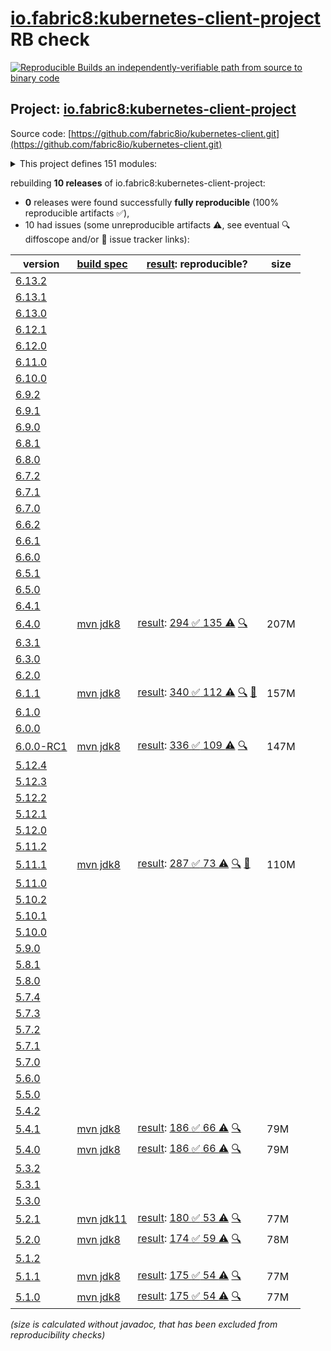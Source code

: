 [io.fabric8:kubernetes-client-project](https://central.sonatype.com/artifact/io.fabric8/kubernetes-client-project/versions) RB check
=======

[![Reproducible Builds](https://reproducible-builds.org/images/logos/rb.svg) an independently-verifiable path from source to binary code](https://reproducible-builds.org/)

## Project: [io.fabric8:kubernetes-client-project](https://central.sonatype.com/artifact/io.fabric8/kubernetes-client-project/versions)

Source code: [https://github.com/fabric8io/kubernetes-client.git](https://github.com/fabric8io/kubernetes-client.git)

<details><summary>This project defines 151 modules:</summary>

* [io.fabric8.kubernetes:karaf](https://central.sonatype.com/artifact/io.fabric8.kubernetes/karaf/6.4.0)
* [io.fabric8.kubernetes:kubernetes-karaf](https://central.sonatype.com/artifact/io.fabric8.kubernetes/kubernetes-karaf/6.4.0)
* [io.fabric8.kubernetes:kubernetes-karaf-itests](https://central.sonatype.com/artifact/io.fabric8.kubernetes/kubernetes-karaf-itests/6.4.0)
* [io.fabric8.kubernetes:platforms](https://central.sonatype.com/artifact/io.fabric8.kubernetes/platforms/6.4.0)
* [io.fabric8:camel-k-client](https://central.sonatype.com/artifact/io.fabric8/camel-k-client/6.4.0)
* [io.fabric8:camel-k-extension-pom](https://central.sonatype.com/artifact/io.fabric8/camel-k-extension-pom/6.4.0)
* [io.fabric8:camel-k-mock](https://central.sonatype.com/artifact/io.fabric8/camel-k-mock/6.4.0)
* [io.fabric8:camel-k-model-v1](https://central.sonatype.com/artifact/io.fabric8/camel-k-model-v1/6.4.0)
* [io.fabric8:camel-k-model-v1alpha1](https://central.sonatype.com/artifact/io.fabric8/camel-k-model-v1alpha1/6.4.0)
* [io.fabric8:camel-k-tests](https://central.sonatype.com/artifact/io.fabric8/camel-k-tests/6.4.0)
* [io.fabric8:certmanager-client](https://central.sonatype.com/artifact/io.fabric8/certmanager-client/6.4.0)
* [io.fabric8:certmanager-examples](https://central.sonatype.com/artifact/io.fabric8/certmanager-examples/6.4.0)
* [io.fabric8:certmanager-extension-pom](https://central.sonatype.com/artifact/io.fabric8/certmanager-extension-pom/6.4.0)
* [io.fabric8:certmanager-model-v1](https://central.sonatype.com/artifact/io.fabric8/certmanager-model-v1/6.4.0)
* [io.fabric8:certmanager-model-v1alpha2](https://central.sonatype.com/artifact/io.fabric8/certmanager-model-v1alpha2/6.4.0)
* [io.fabric8:certmanager-model-v1alpha3](https://central.sonatype.com/artifact/io.fabric8/certmanager-model-v1alpha3/6.4.0)
* [io.fabric8:certmanager-model-v1beta1](https://central.sonatype.com/artifact/io.fabric8/certmanager-model-v1beta1/6.4.0)
* [io.fabric8:certmanager-server-mock](https://central.sonatype.com/artifact/io.fabric8/certmanager-server-mock/6.4.0)
* [io.fabric8:certmanager-tests](https://central.sonatype.com/artifact/io.fabric8/certmanager-tests/6.4.0)
* [io.fabric8:chaosmesh](https://central.sonatype.com/artifact/io.fabric8/chaosmesh/6.4.0)
* [io.fabric8:chaosmesh-client](https://central.sonatype.com/artifact/io.fabric8/chaosmesh-client/6.4.0)
* [io.fabric8:chaosmesh-examples](https://central.sonatype.com/artifact/io.fabric8/chaosmesh-examples/6.4.0)
* [io.fabric8:chaosmesh-model](https://central.sonatype.com/artifact/io.fabric8/chaosmesh-model/6.4.0)
* [io.fabric8:chaosmesh-server-mock](https://central.sonatype.com/artifact/io.fabric8/chaosmesh-server-mock/6.4.0)
* [io.fabric8:chaosmesh-tests](https://central.sonatype.com/artifact/io.fabric8/chaosmesh-tests/6.4.0)
* [io.fabric8:crd-generator](https://central.sonatype.com/artifact/io.fabric8/crd-generator/6.4.0)
* [io.fabric8:crd-generator-api](https://central.sonatype.com/artifact/io.fabric8/crd-generator-api/6.4.0)
* [io.fabric8:crd-generator-apt](https://central.sonatype.com/artifact/io.fabric8/crd-generator-apt/6.4.0)
* [io.fabric8:crd-generator-parent](https://central.sonatype.com/artifact/io.fabric8/crd-generator-parent/6.4.0)
* [io.fabric8:crd-generator-test](https://central.sonatype.com/artifact/io.fabric8/crd-generator-test/6.4.0)
* [io.fabric8:generator-annotations](https://central.sonatype.com/artifact/io.fabric8/generator-annotations/6.4.0)
* [io.fabric8:istio-client](https://central.sonatype.com/artifact/io.fabric8/istio-client/6.4.0)
* [io.fabric8:istio-examples](https://central.sonatype.com/artifact/io.fabric8/istio-examples/6.4.0)
* [io.fabric8:istio-extension-pom](https://central.sonatype.com/artifact/io.fabric8/istio-extension-pom/6.4.0)
* [io.fabric8:istio-model-v1alpha3](https://central.sonatype.com/artifact/io.fabric8/istio-model-v1alpha3/6.4.0)
* [io.fabric8:istio-model-v1beta1](https://central.sonatype.com/artifact/io.fabric8/istio-model-v1beta1/6.4.0)
* [io.fabric8:istio-server-mock](https://central.sonatype.com/artifact/io.fabric8/istio-server-mock/6.4.0)
* [io.fabric8:istio-tests](https://central.sonatype.com/artifact/io.fabric8/istio-tests/6.4.0)
* [io.fabric8:java-generator-cli](https://central.sonatype.com/artifact/io.fabric8/java-generator-cli/6.4.0)
* [io.fabric8:java-generator-core](https://central.sonatype.com/artifact/io.fabric8/java-generator-core/6.4.0)
* [io.fabric8:java-generator-integration-tests](https://central.sonatype.com/artifact/io.fabric8/java-generator-integration-tests/6.4.0)
* [io.fabric8:java-generator-maven-plugin](https://central.sonatype.com/artifact/io.fabric8/java-generator-maven-plugin/6.4.0)
* [io.fabric8:java-generator-parent](https://central.sonatype.com/artifact/io.fabric8/java-generator-parent/6.4.0)
* [io.fabric8:knative-client](https://central.sonatype.com/artifact/io.fabric8/knative-client/6.4.0)
* [io.fabric8:knative-examples](https://central.sonatype.com/artifact/io.fabric8/knative-examples/6.4.0)
* [io.fabric8:knative-extension-pom](https://central.sonatype.com/artifact/io.fabric8/knative-extension-pom/6.4.0)
* [io.fabric8:knative-mock](https://central.sonatype.com/artifact/io.fabric8/knative-mock/6.4.0)
* [io.fabric8:knative-model](https://central.sonatype.com/artifact/io.fabric8/knative-model/6.4.0)
* [io.fabric8:knative-tests](https://central.sonatype.com/artifact/io.fabric8/knative-tests/6.4.0)
* [io.fabric8:kubernetes-client](https://central.sonatype.com/artifact/io.fabric8/kubernetes-client/6.4.0)
* [io.fabric8:kubernetes-client-api](https://central.sonatype.com/artifact/io.fabric8/kubernetes-client-api/6.4.0)
* [io.fabric8:kubernetes-client-project](https://central.sonatype.com/artifact/io.fabric8/kubernetes-client-project/6.4.0)
* [io.fabric8:kubernetes-examples](https://central.sonatype.com/artifact/io.fabric8/kubernetes-examples/6.4.0)
* [io.fabric8:kubernetes-extensions](https://central.sonatype.com/artifact/io.fabric8/kubernetes-extensions/6.4.0)
* [io.fabric8:kubernetes-httpclient-okhttp](https://central.sonatype.com/artifact/io.fabric8/kubernetes-httpclient-okhttp/6.4.0)
* [io.fabric8:kubernetes-httpclient-vertx](https://central.sonatype.com/artifact/io.fabric8/kubernetes-httpclient-vertx/6.4.0)
* [io.fabric8:kubernetes-junit-jupiter](https://central.sonatype.com/artifact/io.fabric8/kubernetes-junit-jupiter/6.4.0)
* [io.fabric8:kubernetes-model](https://central.sonatype.com/artifact/io.fabric8/kubernetes-model/6.4.0)
* [io.fabric8:kubernetes-model-admissionregistration](https://central.sonatype.com/artifact/io.fabric8/kubernetes-model-admissionregistration/6.4.0)
* [io.fabric8:kubernetes-model-apiextensions](https://central.sonatype.com/artifact/io.fabric8/kubernetes-model-apiextensions/6.4.0)
* [io.fabric8:kubernetes-model-apps](https://central.sonatype.com/artifact/io.fabric8/kubernetes-model-apps/6.4.0)
* [io.fabric8:kubernetes-model-autoscaling](https://central.sonatype.com/artifact/io.fabric8/kubernetes-model-autoscaling/6.4.0)
* [io.fabric8:kubernetes-model-batch](https://central.sonatype.com/artifact/io.fabric8/kubernetes-model-batch/6.4.0)
* [io.fabric8:kubernetes-model-certificates](https://central.sonatype.com/artifact/io.fabric8/kubernetes-model-certificates/6.4.0)
* [io.fabric8:kubernetes-model-common](https://central.sonatype.com/artifact/io.fabric8/kubernetes-model-common/6.4.0)
* [io.fabric8:kubernetes-model-coordination](https://central.sonatype.com/artifact/io.fabric8/kubernetes-model-coordination/6.4.0)
* [io.fabric8:kubernetes-model-core](https://central.sonatype.com/artifact/io.fabric8/kubernetes-model-core/6.4.0)
* [io.fabric8:kubernetes-model-discovery](https://central.sonatype.com/artifact/io.fabric8/kubernetes-model-discovery/6.4.0)
* [io.fabric8:kubernetes-model-events](https://central.sonatype.com/artifact/io.fabric8/kubernetes-model-events/6.4.0)
* [io.fabric8:kubernetes-model-extensions](https://central.sonatype.com/artifact/io.fabric8/kubernetes-model-extensions/6.4.0)
* [io.fabric8:kubernetes-model-flowcontrol](https://central.sonatype.com/artifact/io.fabric8/kubernetes-model-flowcontrol/6.4.0)
* [io.fabric8:kubernetes-model-gatewayapi](https://central.sonatype.com/artifact/io.fabric8/kubernetes-model-gatewayapi/6.4.0)
* [io.fabric8:kubernetes-model-generator](https://central.sonatype.com/artifact/io.fabric8/kubernetes-model-generator/6.4.0)
* [io.fabric8:kubernetes-model-jsonschema2pojo](https://central.sonatype.com/artifact/io.fabric8/kubernetes-model-jsonschema2pojo/6.4.0)
* [io.fabric8:kubernetes-model-metrics](https://central.sonatype.com/artifact/io.fabric8/kubernetes-model-metrics/6.4.0)
* [io.fabric8:kubernetes-model-networking](https://central.sonatype.com/artifact/io.fabric8/kubernetes-model-networking/6.4.0)
* [io.fabric8:kubernetes-model-node](https://central.sonatype.com/artifact/io.fabric8/kubernetes-model-node/6.4.0)
* [io.fabric8:kubernetes-model-policy](https://central.sonatype.com/artifact/io.fabric8/kubernetes-model-policy/6.4.0)
* [io.fabric8:kubernetes-model-rbac](https://central.sonatype.com/artifact/io.fabric8/kubernetes-model-rbac/6.4.0)
* [io.fabric8:kubernetes-model-scheduling](https://central.sonatype.com/artifact/io.fabric8/kubernetes-model-scheduling/6.4.0)
* [io.fabric8:kubernetes-model-storageclass](https://central.sonatype.com/artifact/io.fabric8/kubernetes-model-storageclass/6.4.0)
* [io.fabric8:kubernetes-openshift-uberjar](https://central.sonatype.com/artifact/io.fabric8/kubernetes-openshift-uberjar/6.4.0)
* [io.fabric8:kubernetes-server-mock](https://central.sonatype.com/artifact/io.fabric8/kubernetes-server-mock/6.4.0)
* [io.fabric8:kubernetes-test](https://central.sonatype.com/artifact/io.fabric8/kubernetes-test/6.4.0)
* [io.fabric8:model-annotator](https://central.sonatype.com/artifact/io.fabric8/model-annotator/6.4.0)
* [io.fabric8:open-cluster-management](https://central.sonatype.com/artifact/io.fabric8/open-cluster-management/6.4.0)
* [io.fabric8:open-cluster-management-agent-model](https://central.sonatype.com/artifact/io.fabric8/open-cluster-management-agent-model/6.4.0)
* [io.fabric8:open-cluster-management-apps-model](https://central.sonatype.com/artifact/io.fabric8/open-cluster-management-apps-model/6.4.0)
* [io.fabric8:open-cluster-management-client](https://central.sonatype.com/artifact/io.fabric8/open-cluster-management-client/6.4.0)
* [io.fabric8:open-cluster-management-cluster-model](https://central.sonatype.com/artifact/io.fabric8/open-cluster-management-cluster-model/6.4.0)
* [io.fabric8:open-cluster-management-discovery-model](https://central.sonatype.com/artifact/io.fabric8/open-cluster-management-discovery-model/6.4.0)
* [io.fabric8:open-cluster-management-observability-model](https://central.sonatype.com/artifact/io.fabric8/open-cluster-management-observability-model/6.4.0)
* [io.fabric8:open-cluster-management-operator-model](https://central.sonatype.com/artifact/io.fabric8/open-cluster-management-operator-model/6.4.0)
* [io.fabric8:open-cluster-management-placementruleapps-model](https://central.sonatype.com/artifact/io.fabric8/open-cluster-management-placementruleapps-model/6.4.0)
* [io.fabric8:open-cluster-management-policy-model](https://central.sonatype.com/artifact/io.fabric8/open-cluster-management-policy-model/6.4.0)
* [io.fabric8:open-cluster-management-search-model](https://central.sonatype.com/artifact/io.fabric8/open-cluster-management-search-model/6.4.0)
* [io.fabric8:open-cluster-management-server-mock](https://central.sonatype.com/artifact/io.fabric8/open-cluster-management-server-mock/6.4.0)
* [io.fabric8:open-cluster-management-tests](https://central.sonatype.com/artifact/io.fabric8/open-cluster-management-tests/6.4.0)
* [io.fabric8:openclustermanagement-examples](https://central.sonatype.com/artifact/io.fabric8/openclustermanagement-examples/6.4.0)
* [io.fabric8:openshift-client](https://central.sonatype.com/artifact/io.fabric8/openshift-client/6.4.0)
* [io.fabric8:openshift-client-api](https://central.sonatype.com/artifact/io.fabric8/openshift-client-api/6.4.0)
* [io.fabric8:openshift-model](https://central.sonatype.com/artifact/io.fabric8/openshift-model/6.4.0)
* [io.fabric8:openshift-model-clusterautoscaling](https://central.sonatype.com/artifact/io.fabric8/openshift-model-clusterautoscaling/6.4.0)
* [io.fabric8:openshift-model-config](https://central.sonatype.com/artifact/io.fabric8/openshift-model-config/6.4.0)
* [io.fabric8:openshift-model-console](https://central.sonatype.com/artifact/io.fabric8/openshift-model-console/6.4.0)
* [io.fabric8:openshift-model-hive](https://central.sonatype.com/artifact/io.fabric8/openshift-model-hive/6.4.0)
* [io.fabric8:openshift-model-installer](https://central.sonatype.com/artifact/io.fabric8/openshift-model-installer/6.4.0)
* [io.fabric8:openshift-model-machine](https://central.sonatype.com/artifact/io.fabric8/openshift-model-machine/6.4.0)
* [io.fabric8:openshift-model-machineconfig](https://central.sonatype.com/artifact/io.fabric8/openshift-model-machineconfig/6.4.0)
* [io.fabric8:openshift-model-miscellaneous](https://central.sonatype.com/artifact/io.fabric8/openshift-model-miscellaneous/6.4.0)
* [io.fabric8:openshift-model-monitoring](https://central.sonatype.com/artifact/io.fabric8/openshift-model-monitoring/6.4.0)
* [io.fabric8:openshift-model-operator](https://central.sonatype.com/artifact/io.fabric8/openshift-model-operator/6.4.0)
* [io.fabric8:openshift-model-operatorhub](https://central.sonatype.com/artifact/io.fabric8/openshift-model-operatorhub/6.4.0)
* [io.fabric8:openshift-model-storageversionmigrator](https://central.sonatype.com/artifact/io.fabric8/openshift-model-storageversionmigrator/6.4.0)
* [io.fabric8:openshift-model-tuned](https://central.sonatype.com/artifact/io.fabric8/openshift-model-tuned/6.4.0)
* [io.fabric8:openshift-model-whereabouts](https://central.sonatype.com/artifact/io.fabric8/openshift-model-whereabouts/6.4.0)
* [io.fabric8:openshift-server-mock](https://central.sonatype.com/artifact/io.fabric8/openshift-server-mock/6.4.0)
* [io.fabric8:service-catalog](https://central.sonatype.com/artifact/io.fabric8/service-catalog/6.4.0)
* [io.fabric8:service-catalog-examples](https://central.sonatype.com/artifact/io.fabric8/service-catalog-examples/6.4.0)
* [io.fabric8:servicecatalog-client](https://central.sonatype.com/artifact/io.fabric8/servicecatalog-client/6.4.0)
* [io.fabric8:servicecatalog-model](https://central.sonatype.com/artifact/io.fabric8/servicecatalog-model/6.4.0)
* [io.fabric8:servicecatalog-server-mock](https://central.sonatype.com/artifact/io.fabric8/servicecatalog-server-mock/6.4.0)
* [io.fabric8:servicecatalog-tests](https://central.sonatype.com/artifact/io.fabric8/servicecatalog-tests/6.4.0)
* [io.fabric8:tekton-client](https://central.sonatype.com/artifact/io.fabric8/tekton-client/6.4.0)
* [io.fabric8:tekton-examples](https://central.sonatype.com/artifact/io.fabric8/tekton-examples/6.4.0)
* [io.fabric8:tekton-extension-pom](https://central.sonatype.com/artifact/io.fabric8/tekton-extension-pom/6.4.0)
* [io.fabric8:tekton-mock](https://central.sonatype.com/artifact/io.fabric8/tekton-mock/6.4.0)
* [io.fabric8:tekton-model-triggers](https://central.sonatype.com/artifact/io.fabric8/tekton-model-triggers/6.4.0)
* [io.fabric8:tekton-model-triggers-v1alpha1](https://central.sonatype.com/artifact/io.fabric8/tekton-model-triggers-v1alpha1/6.4.0)
* [io.fabric8:tekton-model-triggers-v1beta1](https://central.sonatype.com/artifact/io.fabric8/tekton-model-triggers-v1beta1/6.4.0)
* [io.fabric8:tekton-model-v1alpha1](https://central.sonatype.com/artifact/io.fabric8/tekton-model-v1alpha1/6.4.0)
* [io.fabric8:tekton-model-v1beta1](https://central.sonatype.com/artifact/io.fabric8/tekton-model-v1beta1/6.4.0)
* [io.fabric8:tekton-tests](https://central.sonatype.com/artifact/io.fabric8/tekton-tests/6.4.0)
* [io.fabric8:verticalpodautoscaler-client](https://central.sonatype.com/artifact/io.fabric8/verticalpodautoscaler-client/6.4.0)
* [io.fabric8:verticalpodautoscaler-examples](https://central.sonatype.com/artifact/io.fabric8/verticalpodautoscaler-examples/6.4.0)
* [io.fabric8:verticalpodautoscaler-extension-pom](https://central.sonatype.com/artifact/io.fabric8/verticalpodautoscaler-extension-pom/6.4.0)
* [io.fabric8:verticalpodautoscaler-model-v1](https://central.sonatype.com/artifact/io.fabric8/verticalpodautoscaler-model-v1/6.4.0)
* [io.fabric8:verticalpodautoscaler-server-mock](https://central.sonatype.com/artifact/io.fabric8/verticalpodautoscaler-server-mock/6.4.0)
* [io.fabric8:verticalpodautoscaler-tests](https://central.sonatype.com/artifact/io.fabric8/verticalpodautoscaler-tests/6.4.0)
* [io.fabric8:volcano-client](https://central.sonatype.com/artifact/io.fabric8/volcano-client/6.4.0)
* [io.fabric8:volcano-examples](https://central.sonatype.com/artifact/io.fabric8/volcano-examples/6.4.0)
* [io.fabric8:volcano-extension-pom](https://central.sonatype.com/artifact/io.fabric8/volcano-extension-pom/6.4.0)
* [io.fabric8:volcano-model-v1beta1](https://central.sonatype.com/artifact/io.fabric8/volcano-model-v1beta1/6.4.0)
* [io.fabric8:volcano-server-mock](https://central.sonatype.com/artifact/io.fabric8/volcano-server-mock/6.4.0)
* [io.fabric8:volcano-tests](https://central.sonatype.com/artifact/io.fabric8/volcano-tests/6.4.0)
* [io.fabric8:volumesnapshot](https://central.sonatype.com/artifact/io.fabric8/volumesnapshot/6.4.0)
* [io.fabric8:volumesnapshot-client](https://central.sonatype.com/artifact/io.fabric8/volumesnapshot-client/6.4.0)
* [io.fabric8:volumesnapshot-examples](https://central.sonatype.com/artifact/io.fabric8/volumesnapshot-examples/6.4.0)
* [io.fabric8:volumesnapshot-model](https://central.sonatype.com/artifact/io.fabric8/volumesnapshot-model/6.4.0)
* [io.fabric8:volumesnapshot-server-mock](https://central.sonatype.com/artifact/io.fabric8/volumesnapshot-server-mock/6.4.0)
* [io.fabric8:volumesnapshot-tests](https://central.sonatype.com/artifact/io.fabric8/volumesnapshot-tests/6.4.0)
</details>

rebuilding **10 releases** of io.fabric8:kubernetes-client-project:
- **0** releases were found successfully **fully reproducible** (100% reproducible artifacts :white_check_mark:),
- 10 had issues (some unreproducible artifacts :warning:, see eventual :mag: diffoscope and/or :memo: issue tracker links):

| version | [build spec](/BUILDSPEC.md) | [result](https://reproducible-builds.org/docs/jvm/): reproducible? | size |
| -- | --------- | ------ | -- |
| [6.13.2](https://central.sonatype.com/artifact/io.fabric8/kubernetes-client-project/6.13.2/pom) | | | |
| [6.13.1](https://central.sonatype.com/artifact/io.fabric8/kubernetes-client-project/6.13.1/pom) | | | |
| [6.13.0](https://central.sonatype.com/artifact/io.fabric8/kubernetes-client-project/6.13.0/pom) | | | |
| [6.12.1](https://central.sonatype.com/artifact/io.fabric8/kubernetes-client-project/6.12.1/pom) | | | |
| [6.12.0](https://central.sonatype.com/artifact/io.fabric8/kubernetes-client-project/6.12.0/pom) | | | |
| [6.11.0](https://central.sonatype.com/artifact/io.fabric8/kubernetes-client-project/6.11.0/pom) | | | |
| [6.10.0](https://central.sonatype.com/artifact/io.fabric8/kubernetes-client-project/6.10.0/pom) | | | |
| [6.9.2](https://central.sonatype.com/artifact/io.fabric8/kubernetes-client-project/6.9.2/pom) | | | |
| [6.9.1](https://central.sonatype.com/artifact/io.fabric8/kubernetes-client-project/6.9.1/pom) | | | |
| [6.9.0](https://central.sonatype.com/artifact/io.fabric8/kubernetes-client-project/6.9.0/pom) | | | |
| [6.8.1](https://central.sonatype.com/artifact/io.fabric8/kubernetes-client-project/6.8.1/pom) | | | |
| [6.8.0](https://central.sonatype.com/artifact/io.fabric8/kubernetes-client-project/6.8.0/pom) | | | |
| [6.7.2](https://central.sonatype.com/artifact/io.fabric8/kubernetes-client-project/6.7.2/pom) | | | |
| [6.7.1](https://central.sonatype.com/artifact/io.fabric8/kubernetes-client-project/6.7.1/pom) | | | |
| [6.7.0](https://central.sonatype.com/artifact/io.fabric8/kubernetes-client-project/6.7.0/pom) | | | |
| [6.6.2](https://central.sonatype.com/artifact/io.fabric8/kubernetes-client-project/6.6.2/pom) | | | |
| [6.6.1](https://central.sonatype.com/artifact/io.fabric8/kubernetes-client-project/6.6.1/pom) | | | |
| [6.6.0](https://central.sonatype.com/artifact/io.fabric8/kubernetes-client-project/6.6.0/pom) | | | |
| [6.5.1](https://central.sonatype.com/artifact/io.fabric8/kubernetes-client-project/6.5.1/pom) | | | |
| [6.5.0](https://central.sonatype.com/artifact/io.fabric8/kubernetes-client-project/6.5.0/pom) | | | |
| [6.4.1](https://central.sonatype.com/artifact/io.fabric8/kubernetes-client-project/6.4.1/pom) | | | |
| [6.4.0](https://central.sonatype.com/artifact/io.fabric8/kubernetes-client-project/6.4.0/pom) | [mvn jdk8](kubernetes-client-6.4.0.buildspec) | [result](kubernetes-client-project-6.4.0.buildinfo): [294 :white_check_mark:  135 :warning:](kubernetes-client-project-6.4.0.buildcompare) [:mag:](kubernetes-client-project-6.4.0.diffoscope) | 207M |
| [6.3.1](https://central.sonatype.com/artifact/io.fabric8/kubernetes-client-project/6.3.1/pom) | | | |
| [6.3.0](https://central.sonatype.com/artifact/io.fabric8/kubernetes-client-project/6.3.0/pom) | | | |
| [6.2.0](https://central.sonatype.com/artifact/io.fabric8/kubernetes-client-project/6.2.0/pom) | | | |
| [6.1.1](https://central.sonatype.com/artifact/io.fabric8/kubernetes-client-project/6.1.1/pom) | [mvn jdk8](kubernetes-client-6.1.1.buildspec) | [result](kubernetes-client-project-6.1.1.buildinfo): [340 :white_check_mark:  112 :warning:](kubernetes-client-project-6.1.1.buildcompare) [:mag:](kubernetes-client-project-6.1.1.diffoscope) [:memo:](https://github.com/fabric8io/kubernetes-client/issues/4380) | 157M |
| [6.1.0](https://central.sonatype.com/artifact/io.fabric8/kubernetes-client-project/6.1.0/pom) | | | |
| [6.0.0](https://central.sonatype.com/artifact/io.fabric8/kubernetes-client-project/6.0.0/pom) | | | |
| [6.0.0-RC1](https://central.sonatype.com/artifact/io.fabric8/kubernetes-client-project/6.0.0-RC1/pom) | [mvn jdk8](kubernetes-client-6.0.0-RC1.buildspec) | [result](kubernetes-client-project-6.0.0-RC1.buildinfo): [336 :white_check_mark:  109 :warning:](kubernetes-client-project-6.0.0-RC1.buildcompare) [:mag:](kubernetes-client-project-6.0.0-RC1.diffoscope) | 147M |
| [5.12.4](https://central.sonatype.com/artifact/io.fabric8/kubernetes-client-project/5.12.4/pom) | | | |
| [5.12.3](https://central.sonatype.com/artifact/io.fabric8/kubernetes-client-project/5.12.3/pom) | | | |
| [5.12.2](https://central.sonatype.com/artifact/io.fabric8/kubernetes-client-project/5.12.2/pom) | | | |
| [5.12.1](https://central.sonatype.com/artifact/io.fabric8/kubernetes-client-project/5.12.1/pom) | | | |
| [5.12.0](https://central.sonatype.com/artifact/io.fabric8/kubernetes-client-project/5.12.0/pom) | | | |
| [5.11.2](https://central.sonatype.com/artifact/io.fabric8/kubernetes-client-project/5.11.2/pom) | | | |
| [5.11.1](https://central.sonatype.com/artifact/io.fabric8/kubernetes-client-project/5.11.1/pom) | [mvn jdk8](kubernetes-client-5.11.1.buildspec) | [result](kubernetes-client-project-5.11.1.buildinfo): [287 :white_check_mark:  73 :warning:](kubernetes-client-project-5.11.1.buildcompare) [:mag:](kubernetes-client-project-5.11.1.diffoscope) [:memo:](https://github.com/fabric8io/kubernetes-client/commit/52d2445f042215d6e89e0514bd43c44ae193ac63) | 110M |
| [5.11.0](https://central.sonatype.com/artifact/io.fabric8/kubernetes-client-project/5.11.0/pom) | | | |
| [5.10.2](https://central.sonatype.com/artifact/io.fabric8/kubernetes-client-project/5.10.2/pom) | | | |
| [5.10.1](https://central.sonatype.com/artifact/io.fabric8/kubernetes-client-project/5.10.1/pom) | | | |
| [5.10.0](https://central.sonatype.com/artifact/io.fabric8/kubernetes-client-project/5.10.0/pom) | | | |
| [5.9.0](https://central.sonatype.com/artifact/io.fabric8/kubernetes-client-project/5.9.0/pom) | | | |
| [5.8.1](https://central.sonatype.com/artifact/io.fabric8/kubernetes-client-project/5.8.1/pom) | | | |
| [5.8.0](https://central.sonatype.com/artifact/io.fabric8/kubernetes-client-project/5.8.0/pom) | | | |
| [5.7.4](https://central.sonatype.com/artifact/io.fabric8/kubernetes-client-project/5.7.4/pom) | | | |
| [5.7.3](https://central.sonatype.com/artifact/io.fabric8/kubernetes-client-project/5.7.3/pom) | | | |
| [5.7.2](https://central.sonatype.com/artifact/io.fabric8/kubernetes-client-project/5.7.2/pom) | | | |
| [5.7.1](https://central.sonatype.com/artifact/io.fabric8/kubernetes-client-project/5.7.1/pom) | | | |
| [5.7.0](https://central.sonatype.com/artifact/io.fabric8/kubernetes-client-project/5.7.0/pom) | | | |
| [5.6.0](https://central.sonatype.com/artifact/io.fabric8/kubernetes-client-project/5.6.0/pom) | | | |
| [5.5.0](https://central.sonatype.com/artifact/io.fabric8/kubernetes-client-project/5.5.0/pom) | | | |
| [5.4.2](https://central.sonatype.com/artifact/io.fabric8/kubernetes-client-project/5.4.2/pom) | | | |
| [5.4.1](https://central.sonatype.com/artifact/io.fabric8/kubernetes-client-project/5.4.1/pom) | [mvn jdk8](kubernetes-client-5.4.1.buildspec) | [result](kubernetes-client-project-5.4.1.buildinfo): [186 :white_check_mark:  66 :warning:](kubernetes-client-project-5.4.1.buildcompare) [:mag:](kubernetes-client-project-5.4.1.diffoscope) | 79M |
| [5.4.0](https://central.sonatype.com/artifact/io.fabric8/kubernetes-client-project/5.4.0/pom) | [mvn jdk8](kubernetes-client-5.4.0.buildspec) | [result](kubernetes-client-project-5.4.0.buildinfo): [186 :white_check_mark:  66 :warning:](kubernetes-client-project-5.4.0.buildcompare) [:mag:](kubernetes-client-project-5.4.0.diffoscope) | 79M |
| [5.3.2](https://central.sonatype.com/artifact/io.fabric8/kubernetes-client-project/5.3.2/pom) | | | |
| [5.3.1](https://central.sonatype.com/artifact/io.fabric8/kubernetes-client-project/5.3.1/pom) | | | |
| [5.3.0](https://central.sonatype.com/artifact/io.fabric8/kubernetes-client-project/5.3.0/pom) | | | |
| [5.2.1](https://central.sonatype.com/artifact/io.fabric8/kubernetes-client-project/5.2.1/pom) | [mvn jdk11](kubernetes-client-5.2.1.buildspec) | [result](kubernetes-client-project-5.2.1.buildinfo): [180 :white_check_mark:  53 :warning:](kubernetes-client-project-5.2.1.buildcompare) [:mag:](https://github.com/jvm-repo-rebuild/reproducible-central/blob/master/content/io/fabric8/kubernetes-client/kubernetes-client-project-5.2.1.diffoscope) | 77M |
| [5.2.0](https://central.sonatype.com/artifact/io.fabric8/kubernetes-client-project/5.2.0/pom) | [mvn jdk8](kubernetes-client-5.2.0.buildspec) | [result](kubernetes-client-project-5.2.0.buildinfo): [174 :white_check_mark:  59 :warning:](kubernetes-client-project-5.2.0.buildcompare) [:mag:](https://github.com/jvm-repo-rebuild/reproducible-central/blob/master/content/io/fabric8/kubernetes-client/kubernetes-client-project-5.2.0.diffoscope) | 78M |
| [5.1.2](https://central.sonatype.com/artifact/io.fabric8/kubernetes-client-project/5.1.2/pom) | | | |
| [5.1.1](https://central.sonatype.com/artifact/io.fabric8/kubernetes-client-project/5.1.1/pom) | [mvn jdk8](kubernetes-client-5.1.1.buildspec) | [result](kubernetes-client-project-5.1.1.buildinfo): [175 :white_check_mark:  54 :warning:](kubernetes-client-project-5.1.1.buildcompare) [:mag:](https://github.com/jvm-repo-rebuild/reproducible-central/blob/master/content/io/fabric8/kubernetes-client/kubernetes-client-project-5.1.1.diffoscope) | 77M |
| [5.1.0](https://central.sonatype.com/artifact/io.fabric8/kubernetes-client-project/5.1.0/pom) | [mvn jdk8](kubernetes-client-5.1.0.buildspec) | [result](kubernetes-client-project-5.1.0.buildinfo): [175 :white_check_mark:  54 :warning:](kubernetes-client-project-5.1.0.buildcompare) [:mag:](https://github.com/jvm-repo-rebuild/reproducible-central/blob/master/content/io/fabric8/kubernetes-client/kubernetes-client-project-5.1.0.diffoscope) | 77M |

<i>(size is calculated without javadoc, that has been excluded from reproducibility checks)</i>
